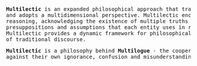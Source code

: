 <pre>
  <b>Multilectic</b> is an expanded philosophical approach that transcends the binary structure of discourse 
  and adopts a multidimensional perspective. Multilectic encourages thinkers to engage in parallel lines of 
  reasoning, acknowledging the existence of multiple truths based on various subsets of facts, individual 
  presuppositions and assumptions that each entity uses in reasoning. 
  Multilectic provides a dynamic framework for philosophical exploration that goes beyond the limitations 
  of traditional discourse.
</pre>
<pre>
  <b>Multilectic</b> is a philosophy behind <b>Multilogue</b> - the cooperative game of reasoning entities
  against their own ignorance, confusion and misunderstanding.
</pre>
